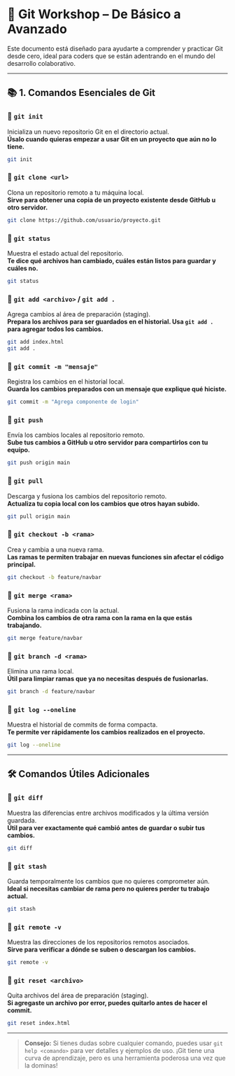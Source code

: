 # 🚀 Git Workshop – De Básico a Avanzado

Este documento está diseñado para ayudarte a comprender y practicar Git desde cero, ideal para coders que se están adentrando en el mundo del desarrollo colaborativo.

---

## 📚 1. Comandos Esenciales de Git

### 🔹 `git init`
Inicializa un nuevo repositorio Git en el directorio actual.  
**Úsalo cuando quieras empezar a usar Git en un proyecto que aún no lo tiene.**

```bash
git init
```


### 🔹 `git clone <url>`
Clona un repositorio remoto a tu máquina local.  
**Sirve para obtener una copia de un proyecto existente desde GitHub u otro servidor.**

```bash
git clone https://github.com/usuario/proyecto.git
```

### 🔹 `git status`
Muestra el estado actual del repositorio.  
**Te dice qué archivos han cambiado, cuáles están listos para guardar y cuáles no.**

```bash
git status
```

### 🔹 `git add <archivo>` / `git add .`
Agrega cambios al área de preparación (staging).  
**Prepara los archivos para ser guardados en el historial. Usa `git add .` para agregar todos los cambios.**

```bash
git add index.html
git add .
```

### 🔹 `git commit -m "mensaje"`
Registra los cambios en el historial local.  
**Guarda los cambios preparados con un mensaje que explique qué hiciste.**

```bash
git commit -m "Agrega componente de login"
```

### 🔹 `git push`
Envía los cambios locales al repositorio remoto.  
**Sube tus cambios a GitHub u otro servidor para compartirlos con tu equipo.**

```bash
git push origin main
```

### 🔹 `git pull`
Descarga y fusiona los cambios del repositorio remoto.  
**Actualiza tu copia local con los cambios que otros hayan subido.**

```bash
git pull origin main
```

### 🔹 `git checkout -b <rama>`
Crea y cambia a una nueva rama.  
**Las ramas te permiten trabajar en nuevas funciones sin afectar el código principal.**

```bash
git checkout -b feature/navbar
```

### 🔹 `git merge <rama>`
Fusiona la rama indicada con la actual.  
**Combina los cambios de otra rama con la rama en la que estás trabajando.**

```bash
git merge feature/navbar
```

### 🔹 `git branch -d <rama>`
Elimina una rama local.  
**Útil para limpiar ramas que ya no necesitas después de fusionarlas.**

```bash
git branch -d feature/navbar
```

### 🔹 `git log --oneline`
Muestra el historial de commits de forma compacta.  
**Te permite ver rápidamente los cambios realizados en el proyecto.**

```bash
git log --oneline
```

---

## 🛠️ Comandos Útiles Adicionales

### 🔹 `git diff`
Muestra las diferencias entre archivos modificados y la última versión guardada.  
**Útil para ver exactamente qué cambió antes de guardar o subir tus cambios.**

```bash
git diff
```

### 🔹 `git stash`
Guarda temporalmente los cambios que no quieres comprometer aún.  
**Ideal si necesitas cambiar de rama pero no quieres perder tu trabajo actual.**

```bash
git stash
```

### 🔹 `git remote -v`
Muestra las direcciones de los repositorios remotos asociados.  
**Sirve para verificar a dónde se suben o descargan los cambios.**

```bash
git remote -v
```

### 🔹 `git reset <archivo>`
Quita archivos del área de preparación (staging).  
**Si agregaste un archivo por error, puedes quitarlo antes de hacer el commit.**

```bash
git reset index.html
```

---

> **Consejo:** Si tienes dudas sobre cualquier comando, puedes usar `git help <comando>` para ver detalles y ejemplos de uso. ¡Git tiene una curva de aprendizaje, pero es una herramienta poderosa una vez que la dominas!



